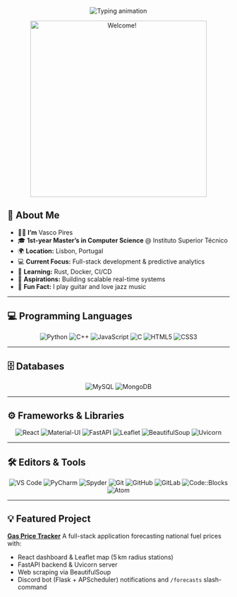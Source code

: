 <!-- Animated typing header -->

<p align="center">
  <img
    src="https://readme-typing-svg.herokuapp.com?font=Fira+Code&size=28&pause=500&color=1E90FF&center=true&width=500&lines=%F0%9F%91%8B+Hello%2C+I%27m+Vasco+Pires"
    alt="Typing animation"
  />
</p>

<p align="center">
  <img src="https://media.giphy.com/media/13HgwGsXF0aiGY/giphy.gif" alt="Welcome!" width="400" />
</p>

## 📝 About Me

* 👨‍🎓 **I’m** Vasco Pires
* 🎓 **1st-year Master’s in Computer Science** @ Instituto Superior Técnico
* 🌍 **Location:** Lisbon, Portugal
* 💻 **Current Focus:** Full-stack development & predictive analytics
* 🌱 **Learning:** Rust, Docker, CI/CD
* 🚀 **Aspirations:** Building scalable real-time systems
* 🎵 **Fun Fact:** I play guitar and love jazz music

---

## 💻 Programming Languages

<p align="center">
  <img alt="Python" src="https://img.shields.io/badge/Python-3776AB?logo=python&logoColor=white&style=for-the-badge" />
  <img alt="C++" src="https://img.shields.io/badge/C%2B%2B-00599C?logo=c%2B%2B&logoColor=white&style=for-the-badge" />
  <img alt="JavaScript" src="https://img.shields.io/badge/JavaScript-F7DF1E?logo=javascript&logoColor=black&style=for-the-badge" />
  <img alt="C" src="https://img.shields.io/badge/C-000000?logo=c&logoColor=white&style=for-the-badge" />
  <img alt="HTML5" src="https://img.shields.io/badge/HTML5-E34F26?logo=html5&logoColor=white&style=for-the-badge" />
  <img alt="CSS3" src="https://img.shields.io/badge/CSS3-1572B6?logo=css3&logoColor=white&style=for-the-badge" />
</p>

---

## 🗄️ Databases

<p align="center">
  <img alt="MySQL" src="https://img.shields.io/badge/MySQL-4479A1?logo=mysql&logoColor=white&style=for-the-badge" />
  <img alt="MongoDB" src="https://img.shields.io/badge/MongoDB-47A248?logo=mongodb&logoColor=white&style=for-the-badge" />
</p>

---

## ⚙️ Frameworks & Libraries

<p align="center">
  <img alt="React" src="https://img.shields.io/badge/React-20232A?logo=react&logoColor=61DAFB&style=for-the-badge" />
  <img alt="Material-UI" src="https://img.shields.io/badge/Material--UI-007FFF?logo=mui&logoColor=white&style=for-the-badge" />
  <img alt="FastAPI" src="https://img.shields.io/badge/FastAPI-00CCD1?logo=fastapi&logoColor=white&style=for-the-badge" />
  <img alt="Leaflet" src="https://img.shields.io/badge/Leaflet-199900?logo=leaflet&logoColor=white&style=for-the-badge" />
  <img alt="BeautifulSoup" src="https://img.shields.io/badge/BeautifulSoup-?logo=beautifulsoup&logoColor=white&style=for-the-badge" />
  <img alt="Uvicorn" src="https://img.shields.io/badge/Uvicorn-?logo=uvicorn&logoColor=white&style=for-the-badge" />
</p>

---

## 🛠️ Editors & Tools

<p align="center">
  <img alt="VS Code" src="https://img.shields.io/badge/VS%20Code-007ACC?logo=visual-studio-code&logoColor=white&style=for-the-badge" />
  <img alt="PyCharm" src="https://img.shields.io/badge/PyCharm-000000?logo=pycharm&logoColor=white&style=for-the-badge" />
  <img alt="Spyder" src="https://img.shields.io/badge/Spyder-2C2255?logo=spyderide&logoColor=white&style=for-the-badge" />
  <img alt="Git" src="https://img.shields.io/badge/Git-F05032?logo=git&logoColor=white&style=for-the-badge" />
  <img alt="GitHub" src="https://img.shields.io/badge/GitHub-181717?logo=github&logoColor=white&style=for-the-badge" />
  <img alt="GitLab" src="https://img.shields.io/badge/GitLab-FCA121?logo=gitlab&logoColor=white&style=for-the-badge" />
  <img alt="Code::Blocks" src="https://img.shields.io/badge/Code::Blocks-0055A4?logo=codeblocks&logoColor=white&style=for-the-badge" />
  <img alt="Atom" src="https://img.shields.io/badge/Atom-66595C?logo=atom&logoColor=white&style=for-the-badge" />
</p>

---


## 💡 Featured Project

[**Gas Price Tracker**](https://github.com/VascoPires04/gas-price-tracker)
A full-stack application forecasting national fuel prices with:

* React dashboard & Leaflet map (5 km radius stations)
* FastAPI backend & Uvicorn server
* Web scraping via BeautifulSoup
* Discord bot (Flask + APScheduler) notifications and `/forecasts` slash-command
